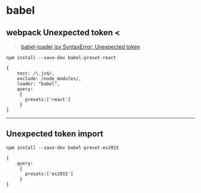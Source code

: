 # babel

## webpack Unexpected token <

> [babel-loader jsx SyntaxError: Unexpected token](http://stackoverflow.com/questions/33460420/babel-loader-jsx-syntaxerror-unexpected-token)

`npm install --save-dev babel-preset-react`
```
{
    test: /\.js$/,
    exclude: /node_modules/,
    loader: "babel",
    query:
     {
       presets:['react']
     }
}
```

---

## Unexpected token import
`npm install --save-dev babel-preset-es2015`
```
{
    query:
     {
       presets:['es2015']
     }
}
```